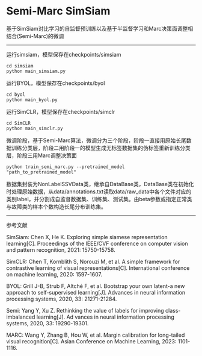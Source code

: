 # Semi-Marc SimSiam
基于SimSiam对比学习的自监督预训练以及基于半监督学习和Marc决策面调整相结合(Semi-Marc)的微调
****
运行simsiam，模型保存在checkpoints/simsiam

````
cd simsiam
python main_simsiam.py
````
运行BYOL，模型保存在checkpoints/byol
````
cd byol
python main_byol.py
````
运行SimCLR，模型保存在checkpoints/simclr
````
cd SimCLR
python main_simclr.py
````
微调阶段，基于Semi-Marc算法，微调分为三个阶段，阶段一直接用原始长尾数据训练分类层，阶段二用阶段一的模型生成无标签数据集的伪标签重新训练分类层，阶段三用Marc调整决策面
````
python train_semi_marc.py --pretrained_model "path_to_pretrained_model"
````

数据集封装为NonLabelSSVData类，继承自DataBase类，DataBase类在初始化时处理原始数据，从data/annotations.txt读取data/raw_data中各个文件对应的类别label，并分割成自监督数据集、训练集、测试集。由beta参数或指定正常类与故障类的样本个数构造长尾分布训练集。
****
参考文献

SimSiam: Chen X, He K. Exploring simple siamese representation learning[C]. Proceedings of the
 IEEE/CVF conference on computer vision and pattern recognition, 2021: 15750-15758.

SimCLR: Chen T, Kornblith S, Norouzi M, et al. A simple framework for contrastive learning of visual
 representations[C]. International conference on machine learning, 2020: 1597-1607.
 
BYOL: Grill J-B, Strub F, Altché F, et al. Bootstrap your own latent-a new approach to self-supervised
 learning[J]. Advances in neural information processing systems, 2020, 33: 21271-21284.

Semi: Yang Y, Xu Z. Rethinking the value of labels for improving class-imbalanced learning[J]. Ad
vances in neural information processing systems, 2020, 33: 19290-19301.

MARC:  Wang Y, Zhang B, Hou W, et al. Margin calibration for long-tailed visual recognition[C]. Asian
 Conference on Machine Learning, 2023: 1101-1116.